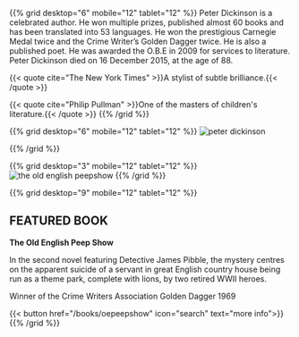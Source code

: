 <span></span>
{{% grid desktop="6" mobile="12" tablet="12" %}}
Peter Dickinson is a celebrated author. He won multiple prizes,
published almost 60 books and has been translated into 53 languages.
He won the prestigious Carnegie Medal twice and the Crime Writer’s
Golden Dagger twice. He is also a published poet. He was awarded the
O.B.E in 2009 for services to literature. Peter Dickinson died on 16
December 2015, at the age of 88.

{{< quote cite="The New York Times" >}}A stylist of subtle brilliance.{{< /quote >}}

{{< quote cite="Philip Pullman" >}}One of the masters of children's literature.{{< /quote >}}
{{% /grid %}}

{{% grid desktop="6" mobile="12" tablet="12" %}}
![peter dickinson](/images/peter.jpg)

{{% /grid %}}

{{% grid desktop="3" mobile="12" tablet="12" %}}
![the old english peepshow](/images/covers/old-english-peep-show-us-2015-open-road-1-thumbnail.jpg)
{{% /grid %}}

{{% grid desktop="9" mobile="12" tablet="12" %}}
## FEATURED BOOK

**The Old English Peep Show**

In the second novel featuring Detective James Pibble, the mystery centres on the apparent suicide of a servant in great English country house being run as a theme park, complete with lions, by two retired WWII heroes.

Winner of the Crime Writers Association Golden Dagger 1969

 {{< button href="/books/oepeepshow" icon="search" text="more info">}}
{{% /grid %}}
